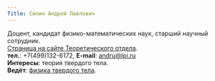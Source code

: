 ```yaml
---
Title: Силин Андрей Павлович
---
```


Доцент, кандидат физико-математических наук, старший научный сотрудник.<br>
[Страница на сайте Теоретического отдела](http://td.lpi.ru/staff1/silin.html).<br>
**тел.**: +7(499)132-6172, **E-mail**: [andru@lpi.ru](mailto:andru@lpi.ru)<br>
**Интересы**: теория твердого тела.<br>
**Ведёт**: [физика твердого тела](%base_url%?study%2Fplan%2Fsolbody).
